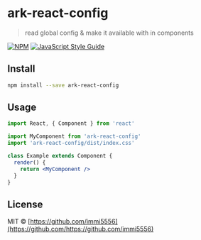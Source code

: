 # ark-react-config

> read global config &amp; make it available with in components

[![NPM](https://img.shields.io/npm/v/ark-react-config.svg)](https://www.npmjs.com/package/ark-react-config) [![JavaScript Style Guide](https://img.shields.io/badge/code_style-standard-brightgreen.svg)](https://standardjs.com)

## Install

```bash
npm install --save ark-react-config
```

## Usage

```jsx
import React, { Component } from 'react'

import MyComponent from 'ark-react-config'
import 'ark-react-config/dist/index.css'

class Example extends Component {
  render() {
    return <MyComponent />
  }
}
```

## License

MIT © [https://github.com/immi5556](https://github.com/https://github.com/immi5556)
